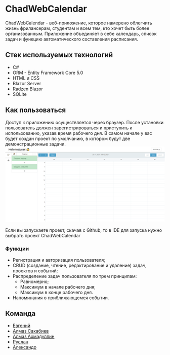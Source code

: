 # ChadWebCalendar
ChadWebCalendar - веб-приложение, которое намерено облегчить жизнь фрилансерам, студентам и всем тем, кто хочет быть более организованным. Приложение объединяет в себе календарь, список задач и функцию автоматического составления расписания.

## Стек используемых технологий
* C#
* ORM - Entity Framework Core 5.0
* HTML и CSS
* Blazor Server
* Radzen Blazor
* SQLite

## Как пользоваться
Доступ к приложению осуществляется через браузер. После установки пользователь должен зарегистрироваться и приступить к использованию, указав время рабочего дня. В самом начале у вас будет создан проект по умолчанию, в котором будут две демонстрационные задачи. 
![Главная страница сайта](ProjFiles/mainpage.png)

Если вы запускаете проект, скачав с Github, то в IDE для запуска нужно выбрать проект ChadWebCalendar

### Функции
* Регистрация и авторизация пользователя;
* CRUD (создание, чтение, редактирование и удаление) задач, проектов и событий;
* Распределение задач пользователя по трем принципам: 
    + Равномерно;
    + Максимум в начале рабочего дня;
    + Максимум в конце рабочего дня.
*  Напоминания о приближающемся событии.


## Команда
* [Евгений](https://t.me/eukuz)
* [Алмаз Сахабиев](https://t.me/Defourten)
* [Алмаз Ахмадуллин](https://t.me/almazix)
* [Руслан](https://t.me/auter1)
* [Александр](https://t.me/full_dark)

